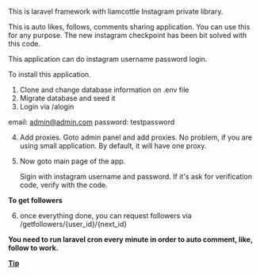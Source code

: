 

This is laravel framework with liamcottle Instagram private library.

This is auto likes, follows, comments sharing application. You can use this for any purpose. The new instagram checkpoint has been bit solved with this code.


This application can do instagram username password login.

To install this application.

1. Clone and change database information on .env file
2. Migrate database and seed it
3. Login via /alogin

email: admin@admin.com
password: testpassword

4. Add proxies. Goto admin panel and add proxies. No problem, if you are using small application. By default, it will have one proxy.

5. Now goto main page of the app.

   Sigin with instagram username and password. If it's ask for verification code, verify with the code.
   
   
 <b> To get followers </b>
   
 6. once everything done, you can request followers via /getfollowers/{user_id}/{next_id}
 
 
 <b> You need to run laravel cron every minute in order to auto comment, like, follow to work.</a>

 
 <a href="https://paypal.me/muthukrishnanc"> Tip<a>
